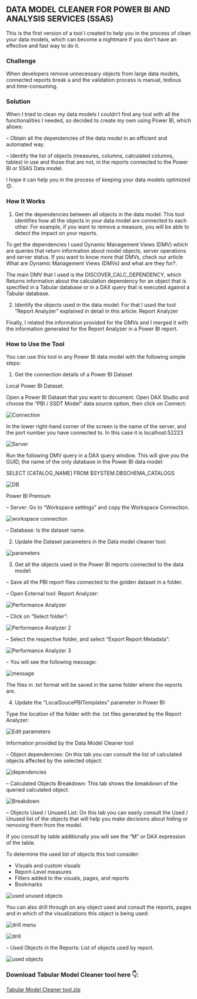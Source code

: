 ## DATA MODEL CLEANER FOR POWER BI AND ANALYSIS SERVICES (SSAS)

This is the first version of a tool I created to help you in the process of clean your data models, which can become a nightmare if you don’t have an effective and fast way to do it.

### Challenge
When developers remove unnecessary objects from large data models, connected reports break a and the validation process is manual, tedious and time-consuming.

### Solution
When I tried to clean my data models I couldn’t find any tool with all the functionalities I needed, so decided to create my own using Power BI, which allows:

– Obtain all the dependencies of the data model in an efficient and automated way.

– Identify the list of objects (measures, columns, calculated columns, tables) in use and those that are not, in the reports connected to the Power BI or SSAS Data model.

I hope it can help you in the process of keeping your data models optimized 😊.

### How It Works

1. Get the dependencies between all objects in the data model: This tool identifies how all the objects in your data model are connected to each other. For example, if you want to remove a measure, you will be able to detect the impact on your reports.

To get the dependencies I used Dynamic Management Views (DMV) which are queries that return information about model objects, server operations and server status. If you want to know more that DMVs, check our article What are Dynamic Management Views (DMVs) and what are they for?.

The main DMV that I used is the DISCOVER_CALC_DEPENDENCY, which Returns information about the calculation dependency for an object that is specified in a Tabular database or in a DAX query that is executed against a Tabular database.

2. Identify the objects used in the data model: For that I used the tool “Report Analyzer” explained in detail in this article: Report Analyzer

Finally, I related the information provided for the DMVs and I merged it with the information generated for the Report Analyzer in a Power BI report.

### How to Use the Tool

You can use this tool in any Power BI data model with the following simple steps:

1. Get the connection details of a Power BI Dataset

Local Power BI Dataset:

Open a Power BI Dataset that you want to document. Open DAX Studio and choose the “PBI / SSDT Model” data source option, then click on Connect:

![Connection](https://user-images.githubusercontent.com/47791555/196967326-8300fdb4-52a7-4b29-8ffc-f96fb81e6ab1.jpg)

In the lower right-hand corner of the screen is the name of the server, and the port number you have connected to. In this case it is localhost:52223

![Server](https://user-images.githubusercontent.com/47791555/196967493-816abcd3-8df6-4e79-8f8a-98228e1f45ae.png)

Run the following DMV query in a DAX query window. This will give you the GUID, the name of the only database in the Power BI data model:

SELECT [CATALOG_NAME] FROM $SYSTEM.DBSCHEMA_CATALOGS

![DB](https://user-images.githubusercontent.com/47791555/196967592-2773c6e6-3762-40d6-9966-1371d5e2ee01.png)

Power BI Premium

– Server: Go to “Workspace settings” and copy the Workspace Connection.

![workspace connection](https://user-images.githubusercontent.com/47791555/196967690-dd5f9f2c-b076-4997-a035-61b88f14904c.jpg)

– Database: Is the dataset name.

2. Update the Dataset parameters in the Data model cleaner tool:

![parameters](https://user-images.githubusercontent.com/47791555/196968523-a53da5d3-e7fe-402a-b888-2300845a5333.jpg)

3. Get all the objects used in the Power BI reports connected to the data model:

– Save all the PBI report files connected to the golden dataset in a folder.

– Open External tool: Report Analyzer:

![Performance Analyzer](https://user-images.githubusercontent.com/47791555/196967905-f6b28cfe-fabf-45bb-a3fa-2d02e246d347.jpg)

– Click on “Select folder”:

![Performance Analyzer 2](https://user-images.githubusercontent.com/47791555/196968054-5d42aba9-76a4-4857-81cb-af324eef2bab.jpg)

– Select the respective folder, and select “Export Report Metadata”:

![Performance Analyzer 3](https://user-images.githubusercontent.com/47791555/196968151-dbcc1986-8710-43df-918f-4f2de11cd326.jpg)

– You will see the following message:

![message](https://user-images.githubusercontent.com/47791555/196968245-c293310f-df20-4eff-b9a2-d70957afcfc4.jpg)

The files in .txt format will be saved in the same folder where the reports are.

4. Update the “LocalSoucePBITemplates” parameter in Power BI:

Type the location of the folder with the .txt files generated by the Report Analyzer:

![Edit parameters](https://user-images.githubusercontent.com/47791555/196968338-81dc322b-5d13-4007-acf5-40183e559aa6.jpg)

Information provided by the Data Model Cleaner tool

– Object dependencies: On this tab you can consult the list of calculated objects affected by the selected object:

![dependencies](https://user-images.githubusercontent.com/47791555/196968639-32713f21-1e84-43c0-9beb-27f7ec4998e3.jpg)

– Calculated Objects Breakdown: This tab shows the breakdown of the queried calculated object.

![Breakdown](https://user-images.githubusercontent.com/47791555/196968746-c1f23a6d-fb0f-48d5-93f9-4704d26fb061.jpg)

– Objects Used / Unused List: On this tab you can easily consult the Used / Unused list of the objects that will help you make decisions about hiding or removing them from the model.

If you consult by table additionally you will see the “M” or DAX expression of the table.

To determine the used list of objects this tool consider:

- Visuals and custom visuals
- Report-Level measures
- Filters added to the visuals, pages, and reports
- Bookmarks

![used unused objects](https://user-images.githubusercontent.com/47791555/196968828-ea037bd1-5e64-4680-b5b6-b0f1997d0cd9.jpg)

You can also drill through on any object used and consult the reports, pages and in which of the visualizations this object is being used:

![drill menu](https://user-images.githubusercontent.com/47791555/196968929-287849db-069d-489d-9b2b-ecf0b07f45b5.jpg)

![drill](https://user-images.githubusercontent.com/47791555/196969281-8bafcbb2-408c-4d0c-afe2-1e13181000d8.jpg)

– Used Objects in the Reports: List of objects used by report.

![used objects](https://user-images.githubusercontent.com/47791555/196969052-2e7bb2d3-fbb4-4908-a5c0-5039136e6018.jpg)

### Download Tabular Model Cleaner tool here 👇:
[Tabular Model Cleaner tool.zip](https://github.com/NuricBI/NuricBI/files/9830843/Tabular.Model.Cleaner.tool.zip)

